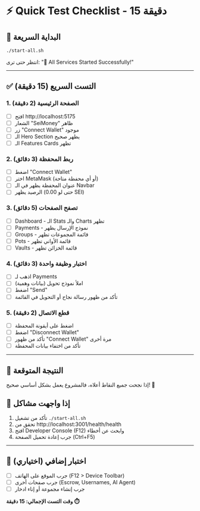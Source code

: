# ⚡ Quick Test Checklist - 15 دقيقة

## 🚀 البداية السريعة
```bash
./start-all.sh
```
انتظر حتى ترى: "🚀 All Services Started Successfully!"

---

## ✅ التست السريع (15 دقيقة)

### 1. الصفحة الرئيسية (2 دقيقة)
- [ ] افتح http://localhost:5175
- [ ] الشعار "SeiMoney" ظاهر
- [ ] زر "Connect Wallet" موجود
- [ ] الـ Hero Section يظهر صحيح
- [ ] الـ Features Cards تظهر

### 2. ربط المحفظة (3 دقائق)
- [ ] اضغط "Connect Wallet"
- [ ] اختر MetaMask (أو أي محفظة متاحة)
- [ ] عنوان المحفظة يظهر في الـ Navbar
- [ ] الرصيد يظهر (حتى لو 0.00 SEI)

### 3. تصفح الصفحات (5 دقائق)
- [ ] Dashboard - الـ Stats والـ Charts تظهر
- [ ] Payments - نموذج الإرسال يظهر
- [ ] Groups - قائمة المجموعات تظهر
- [ ] Pots - قائمة الأواني تظهر
- [ ] Vaults - قائمة الخزائن تظهر

### 4. اختبار وظيفة واحدة (3 دقائق)
- [ ] اذهب لـ Payments
- [ ] املأ نموذج تحويل (بيانات وهمية)
- [ ] اضغط "Send"
- [ ] تأكد من ظهور رسالة نجاح أو التحويل في القائمة

### 5. قطع الاتصال (2 دقيقة)
- [ ] اضغط على أيقونة المحفظة
- [ ] اضغط "Disconnect Wallet"
- [ ] تأكد من ظهور "Connect Wallet" مرة أخرى
- [ ] تأكد من اختفاء بيانات المحفظة

---

## 🎯 النتيجة المتوقعة
إذا نجحت جميع النقاط أعلاه، فالمشروع يعمل بشكل أساسي صحيح! 🎉

## 🐛 إذا واجهت مشاكل
1. تأكد من تشغيل `./start-all.sh`
2. تحقق من http://localhost:3001/health/health
3. افتح Developer Console (F12) وابحث عن أخطاء
4. جرب إعادة تحميل الصفحة (Ctrl+F5)

---

## 📱 اختبار إضافي (اختياري)
- [ ] جرب الموقع على الهاتف (F12 > Device Toolbar)
- [ ] جرب صفحات أخرى (Escrow, Usernames, AI Agent)
- [ ] جرب إنشاء مجموعة أو إناء ادخار

**وقت التست الإجمالي: 15 دقيقة ⏱️**